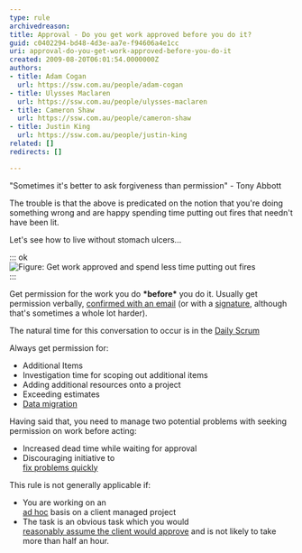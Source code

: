 ```yaml
---
type: rule
archivedreason: 
title: Approval - Do you get work approved before you do it?
guid: c0402294-bd48-4d3e-aa7e-f94606a4e1cc
uri: approval-do-you-get-work-approved-before-you-do-it
created: 2009-08-20T06:01:54.0000000Z
authors:
- title: Adam Cogan
  url: https://ssw.com.au/people/adam-cogan
- title: Ulysses Maclaren
  url: https://ssw.com.au/people/ulysses-maclaren
- title: Cameron Shaw
  url: https://ssw.com.au/people/cameron-shaw
- title: Justin King
  url: https://ssw.com.au/people/justin-king
related: []
redirects: []

---
```


"Sometimes it's better to ask forgiveness than permission" - Tony Abbott

The trouble is that the above is predicated on the notion that you're doing something wrong and are happy spending time putting out fires that needn't have been lit.
 
Let's see how to live without stomach ulcers...

<!--endintro-->

::: ok  
![Figure: Get work approved and spend less time putting out fires](SuccessfulProjects\_PuttingOutFires.jpg)  
:::

Get permission for the work you do      **\*before\*** you do it. Usually get permission verbally,     [confirmed with an email](/dones-do-you-send-yourself-emails) (or with a     [signature](/do-you-ask-clients-to-initial-your-work), although that's sometimes a whole lot harder).

The natural time for this conversation to occur is in the     [Daily Scrum](/methodology-do-you-do-daily-scrums-%28aka-stand-up-meetings%29)

Always get permission for:

* Additional Items
* Investigation time for scoping out additional items
* Adding additional resources onto a project
* Exceeding estimates
* [Data migration](/do-you-perform-migration-procedures-with-an-approved-release-plan)


Having said that, you need to manage two potential problems with seeking permission on work before acting:

* Increased dead time while waiting for approval
* Discouraging initiative to <br>      [fix problems quickly](/do-you-fix-problems-quickly)


This rule is not generally applicable if:

* You are working on an <br>      [ad hoc](/do-you-know-the-difference-between-ad-hoc-work-and-managed-work) basis on a client managed project
* The task is an obvious task which you would <br>      [reasonably assume the client would approve](/approval-do-you-assume-necessary-tasks-will-get-approval) and is not likely to take more than half an hour.
